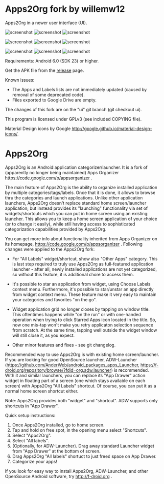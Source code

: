 
Apps2Org fork by willemw12
==========================

Apps2Org in a newer user interface (UI).

![screenshot](https://github.com/willemw12/apps2org/wiki/images/Screenshot_01.png) ![screenshot](https://github.com/willemw12/apps2org/wiki/images/Screenshot_02.png) ![screenshot](https://github.com/willemw12/apps2org/wiki/images/Screenshot_03.png)

![screenshot](https://github.com/willemw12/apps2org/wiki/images/Screenshot_04.png) ![screenshot](https://github.com/willemw12/apps2org/wiki/images/Screenshot_05.png) ![screenshot](https://github.com/willemw12/apps2org/wiki/images/Screenshot_06.png)

![screenshot](https://github.com/willemw12/apps2org/wiki/images/Screenshot_07.png) ![screenshot](https://github.com/willemw12/apps2org/wiki/images/Screenshot_08.png) ![screenshot](https://github.com/willemw12/apps2org/wiki/images/Screenshot_09.png)

Requirements: Android 6.0 (SDK 23) or higher.

Get the APK file from the [release](https://github.com/willemw12/apps2org/releases) page.

Known issues:

* The Apps and Labels lists are not immediately updated (caused by removal of some deprecated code).
* Files exported to Google Drive are empty.

The changes of this fork are on the "ui" git branch (git checkout ui).

This program is licensed under GPLv3 (see included COPYING file).

Material Design icons by Google http://google.github.io/material-design-icons/.


Apps2Org
========

Apps2Org is an Android application categorizer/launcher. It is a fork
of (apparently no longer being maintained) Apps Organizer
https://code.google.com/p/appsorganizer .

The main feature of Apps2Org is the ability to organize installed
application by multiple categories/tags/labels. Once that it is done,
it allows to browse thru the categories and launch applications. Unlike
other application launchers, Apps2Org doesn't replace standard
home screen/launcher application, but instead provides its "launching"
functionality via set of widgets/shortcuts which you can put in home
screen using an existing launcher. This allows you to keep a home
screen application of your choice (or to change it easily), while still
having access to sophisticated categorization capabilities provided
by Apps2Org.

You can get more info about functionality inherited from Apps Organizer
on its homepage, https://code.google.com/p/appsorganizer . Following
changes were applied to the Apps2Org fork:

- For "All Labels" widget/shortcut, show also "Other Apps" category.
This is last step required to truly use Apps2Org as full-featured
application launcher - after all, newly installed applications are not
yet categorized, so without this feature, it is additional chore to
access them.

- It's possible to star an application from widget, using Choose Labels
context menu. Furthermore, it's possible to star/unstar an app directly
from widget context menu. These feature make it very easy to maintain
your categories and favorites "on the go".

- Widget application grid no longer closes by tapping on window title.
This oftentimes happens while "on the run" or with one-handed operation
when trying to click Starred Apps icon located in the title. So, now one
mis-tap won't make you retry applicaton selection sequence from scratch.
At the same time, tapping well outside the widget window will still close
it, as you expect.

- Other minor features and fixes - see git changelog.

Recommended way to use Apps2Org is with existing home screen/launcher.
If you are looking for good OpenSource launcher, ADW-Launcher
(https://github.com/AnderWeb/android_packages_apps_Launcher,
https://f-droid.org/repository/browse/?fdid=org.adw.launcher) is
recommended. With it and similar launchers, you can replace its
"App Drawer" action widget in floating part of a screen (one which
stays available on each screen) with Apps2Org "All Labels" shortcut.
Of course, you can put it as a normal home screen shortcut either.

Note: Apps2Org provides both "widget" and "shortcut". ADW supports
only shortcuts in "App Drawer".

Quick setup instructions:

1. Once Apps2Org installed, go to home screen.
2. Tap and hold on free spot, in the opening menu select "Shortcuts".
3. Select "Apps2Org".
4. Select "All labels".
5. (Optionally, for ADW-Launcher). Drag away standard Launcher widget
from "App Drawer" at the bottom of screen.
6. Drag Apps2Org "All labels" shortuct to just freed space on App
Drawer.
7. Categorize your apps!

If you look for easy way to install Apps2Org, ADW-Launcher, and other
OpenSource Android software, try http://f-droid.org .
